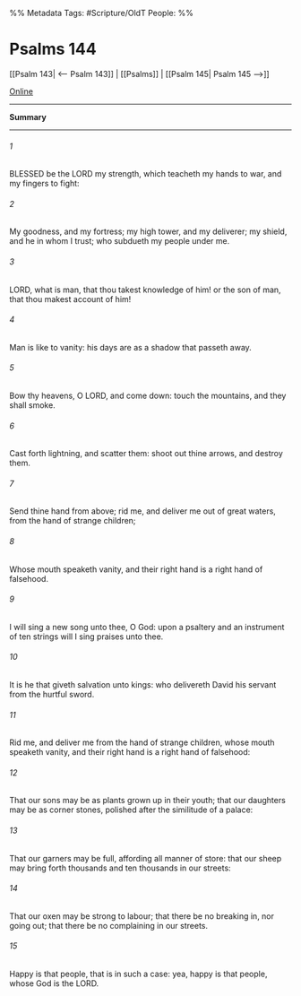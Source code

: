 

%% Metadata
Tags: #Scripture/OldT
People: 
%%
# Psalms 144
[[Psalm 143| <-- Psalm 143]] | [[Psalms]] | [[Psalm 145| Psalm 145 -->]]

[Online](https://churchofjesuschrist.org/study/scriptures/ot/ps/144?lang=eng)

---
__Summary__



---

###### 1
BLESSED be the LORD my strength, which teacheth my hands to war, and my fingers to fight:
###### 2
My goodness, and my fortress; my high tower, and my deliverer; my shield, and he in whom I trust; who subdueth my people under me.
###### 3
LORD, what is man, that thou takest knowledge of him!  or the son of man, that thou makest account of him!
###### 4
Man is like to vanity: his days are as a shadow that passeth away.
###### 5
Bow thy heavens, O LORD, and come down: touch the mountains, and they shall smoke.
###### 6
Cast forth lightning, and scatter them: shoot out thine arrows, and destroy them.
###### 7
Send thine hand from above; rid me, and deliver me out of great waters, from the hand of strange children;
###### 8
Whose mouth speaketh vanity, and their right hand is a right hand of falsehood.
###### 9
I will sing a new song unto thee, O God: upon a psaltery and an instrument of ten strings will I sing praises unto thee.
###### 10
It is he that giveth salvation unto kings: who delivereth David his servant from the hurtful sword.
###### 11
Rid me, and deliver me from the hand of strange children, whose mouth speaketh vanity, and their right hand is a right hand of falsehood:
###### 12
That our sons may be as plants grown up in their youth; that our daughters may be as corner stones, polished after the similitude of a palace:
###### 13
That our garners may be full, affording all manner of store: that our sheep may bring forth thousands and ten thousands in our streets:
###### 14
That our oxen may be strong to labour; that there be no breaking in, nor going out; that there be no complaining in our streets.
###### 15
Happy is that people, that is in such a case: yea, happy is that people, whose God is the LORD.



